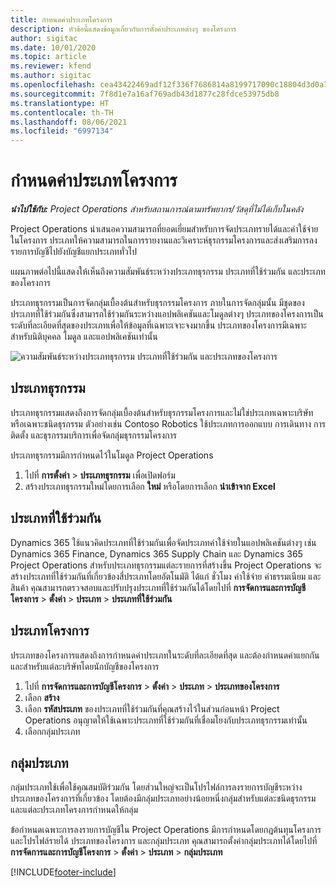 ```yaml
---
title: กำหนดค่าประเภทโครงการ
description: หัวข้อนี้แสดงข้อมูลเกี่ยวกับการตั้งค่าประเภทต่างๆ ของโครงการ
author: sigitac
ms.date: 10/01/2020
ms.topic: article
ms.reviewer: kfend
ms.author: sigitac
ms.openlocfilehash: cea43422469adf12f336f7686814a8199717090c18804d3d0a7509452349566e
ms.sourcegitcommit: 7f8d1e7a16af769adb43d1877c28fdce53975db8
ms.translationtype: HT
ms.contentlocale: th-TH
ms.lasthandoff: 08/06/2021
ms.locfileid: "6997134"
---
```

# <a name="configure-project-categories"></a>กำหนดค่าประเภทโครงการ

_**นำไปใช้กับ:** Project Operations สำหรับสถานการณ์ตามทรัพยากร/วัสดุที่ไม่ได้เก็บในคลัง_

Project Operations นำเสนอความสามารถที่ยอดเยี่ยมสำหรับการจัดประเภทรายได้และค่าใช้จ่ายในโครงการ ประเภทให้ความสามารถในการรายงานและวิเคราะห์ธุรกรรมโครงการและส่งเสริมการลงรายการบัญชีไปยังบัญชีแยกประเภททั่วไป

แผนภาพต่อไปนี้แสดงให้เห็นถึงความสัมพันธ์ระหว่างประเภทธุรกรรม ประเภทที่ใช้ร่วมกัน และประเภทของโครงการ 

ประเภทธุรกรรมเป็นการจัดกลุ่มเบื้องต้นสำหรับธุรกรรมโครงการ ภายในการจัดกลุ่มนั้น มีชุดของประเภทที่ใช้ร่วมกันซึ่งสามารถใช้ร่วมกันระหว่างแอปพลิเคชันและโมดูลต่างๆ ประเภทของโครงการเป็นระดับที่ละเอียดที่สุดของประเภทเพื่อให้ข้อมูลที่เฉพาะเจาะจงมากขึ้น ประเภทของโครงการมีเฉพาะสำหรับนิติบุคคล โมดูล และแอปพลิเคชันเท่านั้น

![ความสัมพันธ์ระหว่างประเภทธุรกรรม ประเภทที่ใช้ร่วมกัน และประเภทของโครงการ](media/project-categories.png)

## <a name="transaction-categories"></a>ประเภทธุรกรรม

ประเภทธุรกรรมแสดงถึงการจัดกลุ่มเบื้องต้นสำหรับธุรกรรมโครงการและไม่ใช่ประเภทเฉพาะบริษัทหรือเฉพาะชนิดธุรกรรม ตัวอย่างเช่น Contoso Robotics ใช้ประเภทการออกแบบ การเดินทาง การติดตั้ง และธุรกรรมบริการเพื่อจัดกลุ่มธุรกรรมโครงการ

ประเภทธุรกรรมมีการกำหนดไว้ในโมดูล Project Operations 
1. ไปที่ **การตั้งค่า** \> **ประเภทธุรกรรม** เพื่อเปิดฟอร์ม 
2. สร้างประเภทธุรกรรมใหม่โดยการเลือก **ใหม่** หรือโดยการเลือก **นำเข้าจาก Excel**

## <a name="shared-categories"></a>ประเภทที่ใช้ร่วมกัน

Dynamics 365 ใช้แนวคิดประเภทที่ใช้ร่วมกันเพื่อจัดประเภทค่าใช้จ่ายในแอปพลิเคชันต่างๆ เช่น Dynamics 365 Finance, Dynamics 365 Supply Chain และ Dynamics 365 Project Operations สำหรับประเภทธุรกรรมแต่ละรายการที่สร้างขึ้น Project Operations จะสร้างประเภทที่ใช้ร่วมกันที่เกี่ยวข้องสี่ประเภทโดยอัตโนมัติ ได้แก่ ชั่วโมง ค่าใช้จ่าย ค่าธรรมเนียม และสินค้า คุณสามารถตรวจสอบและปรับปรุงประเภทที่ใช้ร่วมกันได้โดยไปที่ **การจัดการและการบัญชีโครงการ** \> **ตั้งค่า** \> **ประเภท** \> **ประเภทที่ใช้ร่วมกัน**

## <a name="project-categories"></a>ประเภทโครงการ

ประเภทของโครงการแสดงถึงการกำหนดค่าประเภทในระดับที่ละเอียดที่สุด และต้องกำหนดค่าแยกกัน และสำหรับแต่ละบริษัทโดยนักบัญชีของโครงการ

1. ไปที่ **การจัดการและการบัญชีโครงการ** \> **ตั้งค่า** \> **ประเภท** \> **ประเภทของโครงการ**
2. เลือก **สร้าง**
3. เลือก **รหัสประเภท** ของประเภทที่ใช้ร่วมกันที่คุณสร้างไว้ในส่วนก่อนหน้า Project Operations อนุญาตให้ใช้เฉพาะประเภทที่ใช้ร่วมกันที่เชื่อมโยงกับประเภทธุรกรรมเท่านั้น
4. เลือกกลุ่มประเภท

## <a name="category-groups"></a>กลุ่มประเภท

กลุ่มประเภทใช้เพื่อใช้คุณสมบัติร่วมกัน โดยส่วนใหญ่จะเป็นโปรไฟล์การลงรายการบัญชีระหว่างประเภทของโครงการที่เกี่ยวข้อง โดยต้องมีกลุ่มประเภทอย่างน้อยหนึ่งกลุ่มสำหรับแต่ละชนิดธุรกรรมและแต่ละประเภทโครงการกำหนดให้กลุ่ม

ข้อกำหนดเฉพาะการลงรายการบัญชีใน Project Operations มีการกำหนดโดยกฎต้นทุนโครงการและโปรไฟล์รายได้ ประเภทของโครงการ และกลุ่มประเภท คุณสามารถตั้งค่ากลุ่มประเภทได้โดยไปที่ **การจัดการและการบัญชีโครงการ** \> **ตั้งค่า** \> **ประเภท** \> **กลุ่มประเภท**


[!INCLUDE[footer-include](../includes/footer-banner.md)]